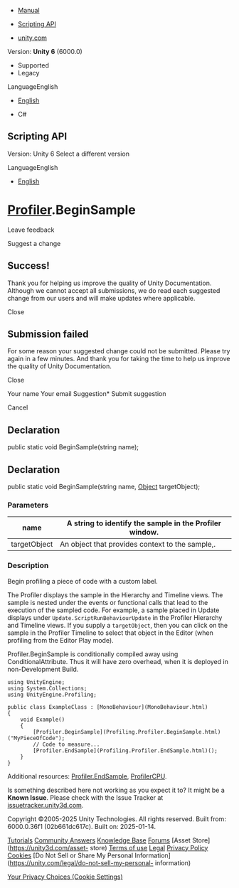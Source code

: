 [ ]()

  * [Manual](../Manual/index.html)
  * [Scripting API](../ScriptReference/index.html)

  * [unity.com](https://unity.com/)

Version: **Unity 6** (6000.0)

  * Supported
  * Legacy

LanguageEnglish

  * [English]()

  * C#

[ ](https://docs.unity3d.com)

## Scripting API

Version: Unity 6 Select a different version

LanguageEnglish

  * [English]()

#  [Profiler](Profiling.Profiler.html).BeginSample

Leave feedback

Suggest a change

## Success!

Thank you for helping us improve the quality of Unity Documentation. Although
we cannot accept all submissions, we do read each suggested change from our
users and will make updates where applicable.

Close

## Submission failed

For some reason your suggested change could not be submitted. Please <a>try
again</a> in a few minutes. And thank you for taking the time to help us
improve the quality of Unity Documentation.

Close

Your name Your email Suggestion* Submit suggestion

Cancel

[ ]()

## Declaration

public static void BeginSample(string name);

## Declaration

public static void BeginSample(string name, [Object](Object.html)
targetObject);

### Parameters

name | A string to identify the sample in the Profiler window.  
---|---  
targetObject | An object that provides context to the sample,.  
  
### Description

Begin profiling a piece of code with a custom label.

The Profiler displays the sample in the Hierarchy and Timeline views. The
sample is nested under the events or functional calls that lead to the
execution of the sampled code. For example, a sample placed in Update displays
under `Update.ScriptRunBehaviourUpdate` in the Profiler Hierarchy and Timeline
views. If you supply a `targetObject`, then you can click on the sample in the
Profiler Timeline to select that object in the Editor (when profiling from the
Editor Play mode).  
  
Profiler.BeginSample is conditionally compiled away using
ConditionalAttribute. Thus it will have zero overhead, when it is deployed in
non-Development Build.

    
    
    using UnityEngine;
    using System.Collections;
    using UnityEngine.Profiling;  
      
    public class ExampleClass : [MonoBehaviour](MonoBehaviour.html)
    {
        void Example()
        {
            [Profiler.BeginSample](Profiling.Profiler.BeginSample.html)("MyPieceOfCode");
            // Code to measure...
            [Profiler.EndSample](Profiling.Profiler.EndSample.html)();
        }
    }
    

Additional resources: [Profiler.EndSample](Profiling.Profiler.EndSample.html),
[ProfilerCPU](../Manual/ProfilerCPU.html).

Is something described here not working as you expect it to? It might be a
**Known Issue**. Please check with the Issue Tracker at
[issuetracker.unity3d.com](https://issuetracker.unity3d.com).

Copyright ©2005-2025 Unity Technologies. All rights reserved. Built from:
6000.0.36f1 (02b661dc617c). Built on: 2025-01-14.

[Tutorials](https://unity3d.com/learn) [Community
Answers](https://answers.unity3d.com) [Knowledge
Base](https://support.unity3d.com/hc/en-us)
[Forums](https://forum.unity3d.com) [Asset Store](https://unity3d.com/asset-
store) [Terms of use](https://docs.unity3d.com/Manual/TermsOfUse.html)
[Legal](https://unity.com/legal) [Privacy
Policy](https://unity.com/legal/privacy-policy)
[Cookies](https://unity.com/legal/cookie-policy) [Do Not Sell or Share My
Personal Information](https://unity.com/legal/do-not-sell-my-personal-
information)

[Your Privacy Choices (Cookie Settings)](javascript:void\(0\);)

